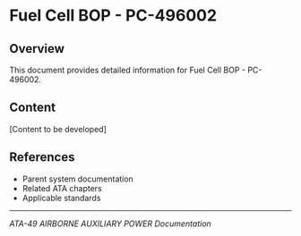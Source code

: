 # Fuel Cell BOP - PC-496002

## Overview

This document provides detailed information for Fuel Cell BOP - PC-496002.

## Content

[Content to be developed]

## References

- Parent system documentation
- Related ATA chapters
- Applicable standards

---

*ATA-49 AIRBORNE AUXILIARY POWER Documentation*
